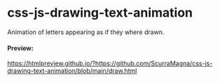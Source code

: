 # css-js-drawing-text-animation

Animation of letters appearing as if they where drawn.

#### Preview:
https://htmlpreview.github.io/?https://github.com/ScurraMagna/css-js-drawing-text-animation/blob/main/draw.html
